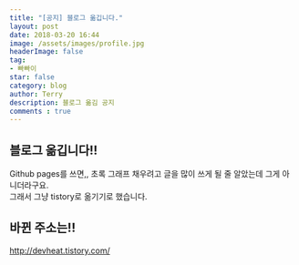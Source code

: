 ```yaml
---
title: "[공지] 블로그 옮깁니다."
layout: post
date: 2018-03-20 16:44
image: /assets/images/profile.jpg
headerImage: false
tag:
- 빠빠이
star: false
category: blog
author: Terry
description: 블로그 옮김 공지
comments : true
---
```


## 블로그 옮깁니다!!
Github pages를 쓰면,, 초록 그래프 채우려고 글을 많이 쓰게 될 줄 알았는데 그게 아니더라구요.  
그래서 그냥 tistory로 옮기기로 했습니다.  

## 바뀐 주소는!!
http://devheat.tistory.com/